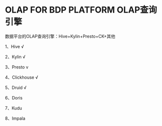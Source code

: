 # OLAP FOR BDP PLATFORM OLAP查询引擎

数据平台的OLAP查询引擎：Hive+Kylin+Presto+CK+其他

1、Hive √

2、Kylin √

3、Presto v

4、Clickhouse √

5、Druid √

6、Doris

7、Kudu

8、Impala